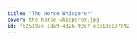 ```yaml
---
title: 'The Horse Whisperer'
cover: the-horse-whisperer.jpg
id: f525197e-1da9-4326-92c7-ec313cc37d92
---
```

